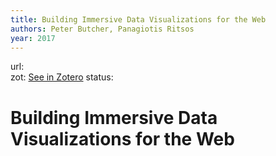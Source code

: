 ```yaml
---
title: Building Immersive Data Visualizations for the Web
authors: Peter Butcher, Panagiotis Ritsos
year: 2017
---
```

url:  
zot: [See in Zotero](zotero://select/items/@butcherBuildingImmersiveData2017)
status:
# Building Immersive Data Visualizations for the Web




